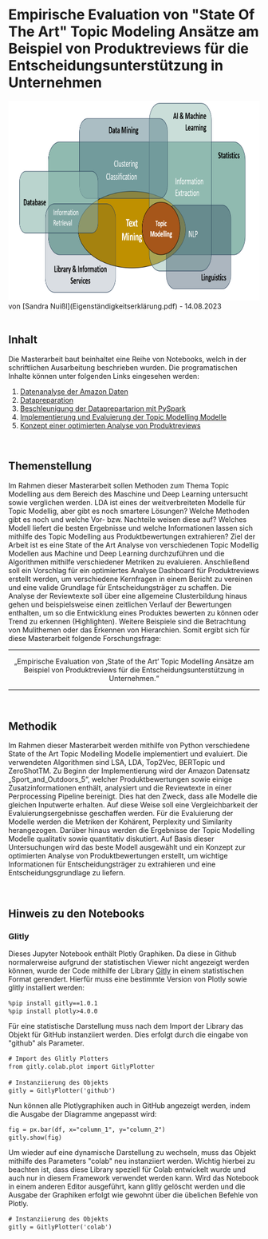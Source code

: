 # Empirische Evaluation von "State Of The Art" Topic Modeling Ansätze am Beispiel von Produktreviews für die Entscheidungsunterstützung in Unternehmen

<center><img src="img/Topic_Modelling.png" height="400px" width="1100px"/></center>
von [Sandra Nuißl](Eigenständigkeitserklärung.pdf) - 14.08.2023
<Br>
<Br>

## Inhalt
Die Masterarbeit baut beinhaltet eine Reihe von Notebooks, welch in der schriftlichen Ausarbeitung beschrieben wurden. Die programatischen Inhalte können unter folgenden Links eingesehen werden:
1. [Datenanalyse der Amazon Daten](Datenanalyse)
2. [Datapreparation](Datapreperation)
3. [Beschleunigung der Dataprepartarion mit PySpark](Beschleunigung%20mit%20PySpark)
4. [Implementierung und Evaluierung der Topic Modelling Modelle](Topic%20Modelling)
5. [Konzept einer optimierten Analyse von Produktreviews](Konzept)
<Br>

## Themenstellung
Im Rahmen dieser Masterarbeit sollen Methoden zum Thema Topic Modelling aus dem Bereich des Maschine und Deep Learning untersucht sowie verglichen werden. LDA ist eines der weitverbreiteten Modelle für Topic Modellig, aber gibt es noch smartere Lösungen? Welche Methoden gibt es noch und welche Vor- bzw. Nachteile weisen diese auf? Welches Modell liefert die besten Ergebnisse und welche Informationen lassen sich mithilfe des Topic Modelling aus Produktbewertungen extrahieren? Ziel der Arbeit ist es eine State of the Art Analyse von verschiedenen Topic Modellig Modellen aus Machine und Deep Learning durchzuführen und die Algorithmen mithilfe verschiedener Metriken zu evaluieren. Anschließend soll ein Vorschlag für ein optimiertes Analyse Dashboard für Produktreviews erstellt werden, um verschiedene Kernfragen in einem Bericht zu vereinen und eine valide Grundlage für Entscheidungsträger zu schaffen. Die Analyse der Reviewtexte soll über eine allgemeine Clusterbildung hinaus gehen und beispielsweise einen zeitlichen Verlauf der Bewertungen enthalten, um so die Entwicklung eines Produktes bewerten zu können oder Trend zu erkennen (Highlighten). Weitere Beispiele sind die Betrachtung von Mulithemen oder das Erkennen von Hierarchien. Somit ergibt sich für diese Masterarbeit folgende Forschungsfrage:

<Hr>
<p align="center">„Empirische Evaluation von ‚State of the Art‘ Topic Modelling Ansätze am Beispiel von Produktreviews für die Entscheidungsunterstützung in Unternehmen.“</p>
<Hr>
<Br>

## Methodik
Im Rahmen dieser Masterarbeit werden mithilfe von Python verschiedene State of the Art Topic Modelling Modelle implementiert und evaluiert. Die verwendeten Algorithmen sind LSA, LDA, Top2Vec, BERTopic und ZeroShotTM. Zu Beginn der Implementierung wird der Amazon Datensatz „Sport_and_Outdoors_5“, welcher Produktbewertungen sowie einige Zusatzinformationen enthält, analysiert und die Reviewtexte in einer Perprocessing Pipeline bereinigt. Dies hat den Zweck, dass alle Modelle die gleichen Inputwerte erhalten. Auf diese Weise soll eine Vergleichbarkeit der Evaluierungsergebnisse geschaffen werden. Für die Evaluierung der Modelle werden die Metriken der Kohärent, Perplexity und Similarity herangezogen. Darüber hinaus werden die Ergebnisse der Topic Modelling Modelle qualitativ sowie quantitativ diskutiert. Auf Basis dieser Untersuchungen wird das beste Modell ausgewählt und ein Konzept zur optimierten Analyse von Produktbewertungen erstellt, um wichtige Informationen für Entscheidungsträger zu extrahieren und eine Entscheidungsgrundlage zu liefern.

<Br>

## Hinweis zu den Notebooks
### Glitly

Dieses Jupyter Notebook enthält Plotly Graphiken. Da diese in Github normalerweise aufgrund der statistischen Viewer nicht angezeigt werden können, wurde der Code mithilfe der Library [Gitly](https://github.com/Tiagoeem/gitly) in einem statistischen Format gerendert. Hierfür muss eine bestimmte Version von Plotly sowie glitly installiert werden:

```
%pip install gitly==1.0.1
%pip install plotly>4.0.0
```
Für eine statistische Darstellung muss nach dem Import der Library das Objekt für GitHub instanziiert werden. Dies erfolgt durch die eingabe von "github" als Parameter.

```
# Import des Glitly Plotters
from gitly.colab.plot import GitlyPlotter

# Instanziierung des Objekts
gitly = GitlyPlotter('github')
```

Nun können alle Plotlygraphiken auch in GitHub angezeigt werden, indem die Ausgabe der Diagramme angepasst wird:

```
fig = px.bar(df, x="column_1", y="column_2")
gitly.show(fig)
```

Um wieder auf eine dynamische Darstellung zu wechseln, muss das Objekt mithilfe des Parameters "colab" neu instanziiert werden. Wichtig hierbei zu beachten ist, dass diese Library speziell für Colab entwickelt wurde und auch nur in diesem Framework verwendet werden kann. Wird das Notebook in einem anderen Editor ausgeführt, kann glitly gelöscht werden und die Ausgabe der Graphiken erfolgt wie gewohnt über die übelichen Befehle von Plotly.

```
# Instanziierung des Objekts
gitly = GitlyPlotter('colab')
```
